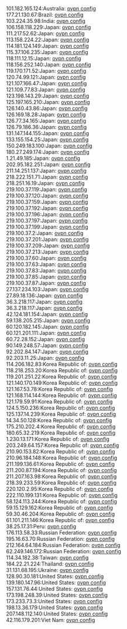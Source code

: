 101.182.165.124:Australia: [ovpn config](vpn/101_182_165_124.ovpn)  
177.21.130.67:Brazil: [ovpn config](vpn/177_21_130_67.ovpn)  
103.224.35.98:India: [ovpn config](vpn/103_224_35_98.ovpn)  
106.158.118.229:Japan: [ovpn config](vpn/106_158_118_229.ovpn)  
111.217.52.62:Japan: [ovpn config](vpn/111_217_52_62.ovpn)  
113.158.224.22:Japan: [ovpn config](vpn/113_158_224_22.ovpn)  
114.181.124.149:Japan: [ovpn config](vpn/114_181_124_149.ovpn)  
115.37.106.235:Japan: [ovpn config](vpn/115_37_106_235.ovpn)  
118.111.12.15:Japan: [ovpn config](vpn/118_111_12_15.ovpn)  
118.156.252.140:Japan: [ovpn config](vpn/118_156_252_140.ovpn)  
119.170.171.52:Japan: [ovpn config](vpn/119_170_171_52.ovpn)  
120.74.99.121:Japan: [ovpn config](vpn/120_74_99_121.ovpn)  
121.107.166.47:Japan: [ovpn config](vpn/121_107_166_47.ovpn)  
121.109.77.83:Japan: [ovpn config](vpn/121_109_77_83.ovpn)  
123.198.143.29:Japan: [ovpn config](vpn/123_198_143_29.ovpn)  
125.197.165.210:Japan: [ovpn config](vpn/125_197_165_210.ovpn)  
126.140.43.86:Japan: [ovpn config](vpn/126_140_43_86.ovpn)  
126.169.18.28:Japan: [ovpn config](vpn/126_169_18_28.ovpn)  
126.77.34.165:Japan: [ovpn config](vpn/126_77_34_165.ovpn)  
126.79.186.36:Japan: [ovpn config](vpn/126_79_186_36.ovpn)  
131.147.144.155:Japan: [ovpn config](vpn/131_147_144_155.ovpn)  
133.155.154.25:Japan: [ovpn config](vpn/133_155_154_25.ovpn)  
150.249.183.100:Japan: [ovpn config](vpn/150_249_183_100.ovpn)  
180.27.249.174:Japan: [ovpn config](vpn/180_27_249_174.ovpn)  
1.21.49.185:Japan: [ovpn config](vpn/1_21_49_185.ovpn)  
202.95.182.251:Japan: [ovpn config](vpn/202_95_182_251.ovpn)  
211.14.251.137:Japan: [ovpn config](vpn/211_14_251_137.ovpn)  
218.222.151.71:Japan: [ovpn config](vpn/218_222_151_71.ovpn)  
218.251.16.19:Japan: [ovpn config](vpn/218_251_16_19.ovpn)  
219.100.37.119:Japan: [ovpn config](vpn/219_100_37_119.ovpn)  
219.100.37.120:Japan: [ovpn config](vpn/219_100_37_120.ovpn)  
219.100.37.159:Japan: [ovpn config](vpn/219_100_37_159.ovpn)  
219.100.37.192:Japan: [ovpn config](vpn/219_100_37_192.ovpn)  
219.100.37.196:Japan: [ovpn config](vpn/219_100_37_196.ovpn)  
219.100.37.197:Japan: [ovpn config](vpn/219_100_37_197.ovpn)  
219.100.37.199:Japan: [ovpn config](vpn/219_100_37_199.ovpn)  
219.100.37.2:Japan: [ovpn config](vpn/219_100_37_2.ovpn)  
219.100.37.201:Japan: [ovpn config](vpn/219_100_37_201.ovpn)  
219.100.37.209:Japan: [ovpn config](vpn/219_100_37_209.ovpn)  
219.100.37.213:Japan: [ovpn config](vpn/219_100_37_213.ovpn)  
219.100.37.60:Japan: [ovpn config](vpn/219_100_37_60.ovpn)  
219.100.37.63:Japan: [ovpn config](vpn/219_100_37_63.ovpn)  
219.100.37.83:Japan: [ovpn config](vpn/219_100_37_83.ovpn)  
219.100.37.85:Japan: [ovpn config](vpn/219_100_37_85.ovpn)  
219.100.37.87:Japan: [ovpn config](vpn/219_100_37_87.ovpn)  
27.137.234.103:Japan: [ovpn config](vpn/27_137_234_103.ovpn)  
27.89.18.136:Japan: [ovpn config](vpn/27_89_18_136.ovpn)  
36.3.218.117:Japan: [ovpn config](vpn/36_3_218_117.ovpn)  
36.3.218.117:Japan: [ovpn config](vpn/36_3_218_117.ovpn)  
42.124.181.154:Japan: [ovpn config](vpn/42_124_181_154.ovpn)  
59.138.205.215:Japan: [ovpn config](vpn/59_138_205_215.ovpn)  
60.120.182.145:Japan: [ovpn config](vpn/60_120_182_145.ovpn)  
60.121.201.111:Japan: [ovpn config](vpn/60_121_201_111.ovpn)  
60.72.28.152:Japan: [ovpn config](vpn/60_72_28_152.ovpn)  
90.149.248.57:Japan: [ovpn config](vpn/90_149_248_57.ovpn)  
92.202.84.147:Japan: [ovpn config](vpn/92_202_84_147.ovpn)  
92.203.11.25:Japan: [ovpn config](vpn/92_203_11_25.ovpn)  
114.206.182.83:Korea Republic of: [ovpn config](vpn/114_206_182_83.ovpn)  
118.218.253.20:Korea Republic of: [ovpn config](vpn/118_218_253_20.ovpn)  
119.201.251.22:Korea Republic of: [ovpn config](vpn/119_201_251_22.ovpn)  
121.140.170.149:Korea Republic of: [ovpn config](vpn/121_140_170_149.ovpn)  
121.167.53.78:Korea Republic of: [ovpn config](vpn/121_167_53_78.ovpn)  
121.168.114.144:Korea Republic of: [ovpn config](vpn/121_168_114_144.ovpn)  
121.179.59.91:Korea Republic of: [ovpn config](vpn/121_179_59_91.ovpn)  
124.5.150.236:Korea Republic of: [ovpn config](vpn/124_5_150_236.ovpn)  
125.137.14.239:Korea Republic of: [ovpn config](vpn/125_137_14_239.ovpn)  
14.34.50.128:Korea Republic of: [ovpn config](vpn/14_34_50_128.ovpn)  
175.210.202.4:Korea Republic of: [ovpn config](vpn/175_210_202_4.ovpn)  
180.65.32.219:Korea Republic of: [ovpn config](vpn/180_65_32_219.ovpn)  
1.230.13.171:Korea Republic of: [ovpn config](vpn/1_230_13_171.ovpn)  
203.249.64.157:Korea Republic of: [ovpn config](vpn/203_249_64_157.ovpn)  
210.90.153.82:Korea Republic of: [ovpn config](vpn/210_90_153_82.ovpn)  
210.96.184.148:Korea Republic of: [ovpn config](vpn/210_96_184_148.ovpn)  
211.199.136.61:Korea Republic of: [ovpn config](vpn/211_199_136_61.ovpn)  
211.200.87.194:Korea Republic of: [ovpn config](vpn/211_200_87_194.ovpn)  
211.207.163.98:Korea Republic of: [ovpn config](vpn/211_207_163_98.ovpn)  
218.39.233.59:Korea Republic of: [ovpn config](vpn/218_39_233_59.ovpn)  
220.120.2.95:Korea Republic of: [ovpn config](vpn/220_120_2_95.ovpn)  
222.110.199.131:Korea Republic of: [ovpn config](vpn/222_110_199_131.ovpn)  
58.124.113.244:Korea Republic of: [ovpn config](vpn/58_124_113_244.ovpn)  
59.15.129.162:Korea Republic of: [ovpn config](vpn/59_15_129_162.ovpn)  
59.30.46.204:Korea Republic of: [ovpn config](vpn/59_30_46_204.ovpn)  
61.101.211.146:Korea Republic of: [ovpn config](vpn/61_101_211_146.ovpn)  
38.25.17.31:Peru: [ovpn config](vpn/38_25_17_31.ovpn)  
176.113.58.33:Russian Federation: [ovpn config](vpn/176_113_58_33.ovpn)  
195.16.63.70:Russian Federation: [ovpn config](vpn/195_16_63_70.ovpn)  
212.164.64.184:Russian Federation: [ovpn config](vpn/212_164_64_184.ovpn)  
62.249.146.172:Russian Federation: [ovpn config](vpn/62_249_146_172.ovpn)  
114.34.182.38:Taiwan: [ovpn config](vpn/114_34_182_38.ovpn)  
184.22.21.224:Thailand: [ovpn config](vpn/184_22_21_224.ovpn)  
31.131.68.195:Ukraine: [ovpn config](vpn/31_131_68_195.ovpn)  
128.90.30.181:United States: [ovpn config](vpn/128_90_30_181.ovpn)  
139.180.147.96:United States: [ovpn config](vpn/139_180_147_96.ovpn)  
157.131.76.44:United States: [ovpn config](vpn/157_131_76_44.ovpn)  
173.198.248.39:United States: [ovpn config](vpn/173_198_248_39.ovpn)  
173.233.73.3:United States: [ovpn config](vpn/173_233_73_3.ovpn)  
198.13.36.179:United States: [ovpn config](vpn/198_13_36_179.ovpn)  
207.148.112.140:United States: [ovpn config](vpn/207_148_112_140.ovpn)  
42.116.179.201:Viet Nam: [ovpn config](vpn/42_116_179_201.ovpn)  
